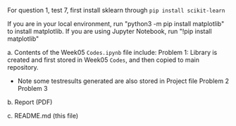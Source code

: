For question 1, test 7, first install sklearn through `pip install scikit-learn`

If you are in your local environment, run "python3 -m pip install matplotlib" to install matplotlib. If you are using Jupyter Notebook, run "!pip install matplotlib" 

a. Contents of the Week05 `Codes.ipynb` file include:
Problem 1: Library is created and first stored in Week05 `Codes`, and then copied to main repository. 
* Note some testresults generated are also stored in Project file
Problem 2
Problem 3

b. Report (PDF)

c. README.md (this file)